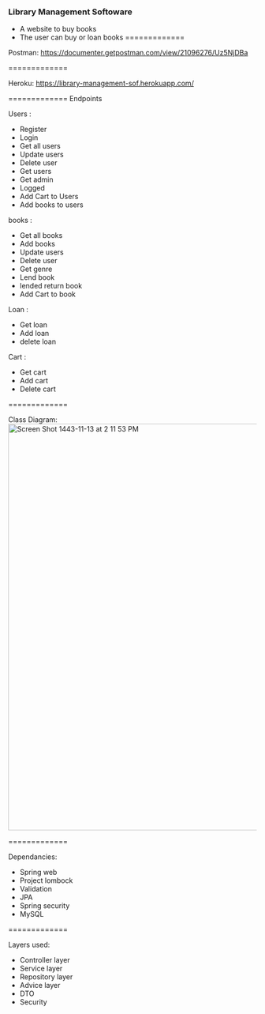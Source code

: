 ### Library Management Softoware

- A website to buy books
- The user can buy or loan books
=============


Postman:
https://documenter.getpostman.com/view/21096276/Uz5NjDBa


=============

Heroku:
https://library-management-sof.herokuapp.com/




=============
Endpoints


Users :

- Register
- Login
- Get all users
- Update users
- Delete user
- Get users
- Get admin
- Logged
- Add Cart to Users
- Add books to users

books :

- Get all books
- Add books
- Update users
- Delete user
- Get genre
- Lend book
- lended return book
- Add Cart to book

Loan :

- Get loan
- Add loan
- delete loan

Cart :

- Get cart
- Add cart
- Delete cart

=============

Class Diagram:
<img width="823" alt="Screen Shot 1443-11-13 at 2 11 53 PM" src="https://user-images.githubusercontent.com/83320125/173230296-1e3ba83c-4468-4d78-b678-8f5672eb3920.png">


=============

Dependancies:

- Spring web
- Project lombock
- Validation
- JPA
- Spring security
- MySQL

=============

Layers used:

- Controller layer
- Service layer
- Repository layer
- Advice layer
- DTO
- Security
